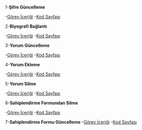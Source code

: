 1-**Şifre Güncelleme**

-[Görev İçeriği](../UseCases/sifre_guncelleme.pdf)
-[Kod Sayfası](Desktop/Petfix/PetFix/lib/pages/loginscreens/passwordchange.dart)


2-**Biyografi Bağlantı**

-[Görev İçeriği](../UseCases/biyografi_baglantı.pdf)
-[Kod Sayfası](Desktop/Petfix/PetFix/lib/pages/user/settingspage.dart)


3-**Yorum Güncelleme**

-[Görev İçeriği](../UseCases/yorum_guncelleme.pdf)
-[Kod Sayfası](Desktop/Petfix/PetFix/lib/addpost/home_screen.dart)


4-**Yorum Ekleme**

-[Görev İçeriği](../UseCases/yorum_ekleme.pdf)
-[Kod Sayfası](Desktop/Petfix/PetFix/lib/addpost/home_screen.dart)


5-**Yorum Silme**

-[Görev İçeriği](../UseCases/yorum_silme.pdf)
-[Kod Sayfası](Desktop/Petfix/PetFix/lib/addpost/home_screen.dart)


6-**Sahiplendirme Formundan Silme**

-[Görev İçeriği](../UseCases/sahiplendirme_formundan_silme.pdf)
-[Kod Sayfası](Desktop/Petfix/PetFix/lib/pages/Adoption/adoption.dart)


7-**Sahiplendirme Formu Güncelleme**
-[Görev İçeriği](../UseCases/sahiplendirme_formunda_güncelleme.pdf)
-[Kod Sayfası](Desktop/Petfix/PetFix/lib/pages/Adoption/adoption.dart)

